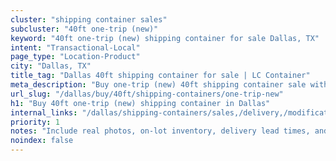 ```yaml
---
cluster: "shipping container sales"
subcluster: "40ft one-trip (new)"
keyword: "40ft one-trip (new) shipping container for sale Dallas, TX"
intent: "Transactional-Local"
page_type: "Location-Product"
city: "Dallas, TX"
title_tag: "Dallas 40ft shipping container for sale | LC Container"
meta_description: "Buy one-trip (new) 40ft shipping container sale with local delivery in Dallas, TX. LC Container — local Since 2003. Request a fast quote today."
url_slug: "/dallas/buy/40ft/shipping-containers/one-trip-new"
h1: "Buy 40ft one-trip (new) shipping container in Dallas"
internal_links: "/dallas/shipping-containers/sales,/delivery,/modifications"
priority: 1
notes: "Include real photos, on-lot inventory, delivery lead times, and financing info."
noindex: false
---
```


<!-- TODO: Add unique city/inventory copy, images, and internal links here. -->
